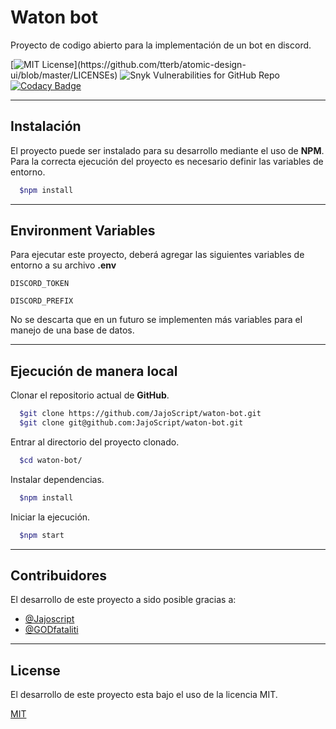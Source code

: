 # Waton bot

Proyecto de codigo abierto para la implementación de un bot en discord.

[![MIT License](https://img.shields.io/apm/l/atomic-design-ui.svg?)](https://github.com/tterb/atomic-design-ui/blob/master/LICENSEs)
![Snyk Vulnerabilities for GitHub Repo](https://img.shields.io/snyk/vulnerabilities/github/JajoScript/waton-bot)
[![Codacy Badge](https://app.codacy.com/project/badge/Grade/d5606d2e7dfe45d485d9124180b1cda9)](https://www.codacy.com/gh/JajoScript/waton-bot/dashboard?utm_source=github.com&amp;utm_medium=referral&amp;utm_content=JajoScript/waton-bot&amp;utm_campaign=Badge_Grade)

---
## Instalación 

El proyecto puede ser instalado para su desarrollo mediante el uso de **NPM**. Para la correcta ejecución del proyecto es necesario definir las variables de entorno.

```bash 
  $npm install
```

---
## Environment Variables

Para ejecutar este proyecto, deberá agregar las siguientes variables de entorno a su archivo **.env**

`DISCORD_TOKEN`

`DISCORD_PREFIX`

No se descarta que en un futuro se implementen más variables para el manejo de una base de datos.

---
## Ejecución de manera local

Clonar el repositorio actual de **GitHub**.

```bash
  $git clone https://github.com/JajoScript/waton-bot.git
  $git clone git@github.com:JajoScript/waton-bot.git
```

Entrar al directorio del proyecto clonado.

```bash
  $cd waton-bot/
```

Instalar dependencias.

```bash
  $npm install
```

Iniciar la ejecución.

```bash
  $npm start
```

---
## Contribuidores

El desarrollo de este proyecto a sido posible gracias a:

-	[@Jajoscript](https://github.com/JajoScript)
- [@GODfataliti](https://github.com/GODfataliti)

---
## License

El desarrollo de este proyecto esta bajo el uso de la licencia MIT.

[MIT](https://choosealicense.com/licenses/mit/) 
